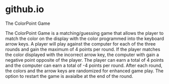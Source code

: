 # github.io

The ColorPoint Game 

The ColorPoint Game is a matching/guessing game that allows the player to match the color on the display with the color
programmed into the keyboard arrow keys. A player will play against the computer for each of the three rounds and 
gain the maximum of 4 points per round. If the player matches the color displayed with the incorrect arrow key, the computer
with gain a negative point opposite of the player. The player can earn a total of 4 points and the computer can earn a total of -4 points per round. 
After each round, the colors and the arrow keys are randomized for enhanced game play. The option to restart the game is avaialbe at the end of the round.
